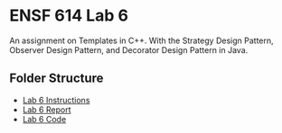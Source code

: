 # ENSF 614 Lab 6    
An assignment on Templates in C++. With the Strategy Design Pattern, Observer Design Pattern, and Decorator Design Pattern in Java. 

## Folder Structure 
- [Lab 6 Instructions](https://github.com/StevenD24/ENSF-614-Lab-6/blob/main/ENSF%20614%20-%20Lab%206.pdf)   
- [Lab 6 Report](https://github.com/StevenD24/ENSF-614-Lab-6/blob/main/ENSF%20614%20-%20Lab%20Report%206.pdf)  
- [Lab 6 Code](https://github.com/StevenD24/ENSF-614-Lab-6/tree/main/ENSF%20614%20-%20Lab%206) 
